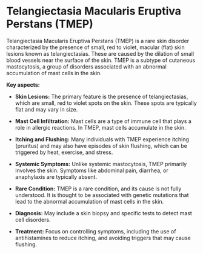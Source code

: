 # Telangiectasia Macularis Eruptiva Perstans (TMEP)

Telangiectasia Macularis Eruptiva Perstans (TMEP) is a rare skin disorder characterized by the presence of small, red to violet, macular (flat) skin lesions known as telangiectasias. These are caused by the dilation of small blood vessels near the surface of the skin. TMEP is a subtype of cutaneous mastocytosis, a group of disorders associated with an abnormal accumulation of mast cells in the skin.

**Key aspects:**

* **Skin Lesions:** The primary feature is the presence of telangiectasias, which are small, red to violet spots on the skin. These spots are typically flat and may vary in size.

* **Mast Cell Infiltration:** Mast cells are a type of immune cell that plays a role in allergic reactions. In TMEP, mast cells accumulate in the skin.

* **Itching and Flushing:** Many individuals with TMEP experience itching (pruritus) and may also have episodes of skin flushing, which can be triggered by heat, exercise, and stress.

* **Systemic Symptoms:** Unlike systemic mastocytosis, TMEP primarily involves the skin. Symptoms like abdominal pain, diarrhea, or anaphylaxis are typically absent.

* **Rare Condition:** TMEP is a rare condition, and its cause is not fully understood. It is thought to be associated with genetic mutations that lead to the abnormal accumulation of mast cells in the skin.

* **Diagnosis:** May include a skin biopsy and specific tests to detect mast cell disorders.

* **Treatment:** Focus on controlling symptoms, including the use of antihistamines to reduce itching, and avoiding triggers that may cause flushing.

